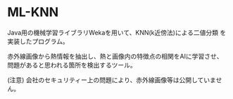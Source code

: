 # ML-KNN

Java用の機械学習ライブラリWekaを用いて、KNN(k近傍法)による二値分類
を実装したプログラム。

赤外線画像から熱情報を抽出し、熱と画像内の特徴点の相関をAIに学習させ、
問題があると思われる箇所を検出するツール。

(注意)
会社のセキュリティー上の問題により、赤外線画像等は公開していません。
